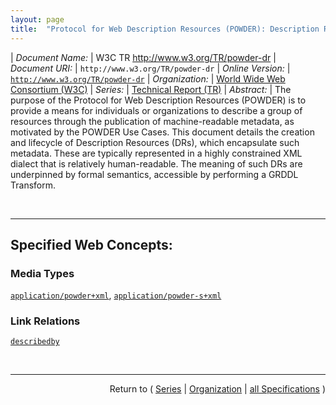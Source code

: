 ```yaml
---
layout: page
title:  "Protocol for Web Description Resources (POWDER): Description Resources"
---
```


| *Document Name:* | W3C TR http://www.w3.org/TR/powder-dr
| *Document URI:* | `http://www.w3.org/TR/powder-dr`
| *Online Version:* | [`http://www.w3.org/TR/powder-dr`](http://www.w3.org/TR/powder-dr)
| *Organization:* | [World Wide Web Consortium (W3C)](..  "List of specification series by this organization")
| *Series:* | [Technical Report (TR)](.  "List of specifications in this series")
| *Abstract:* | The purpose of the Protocol for Web Description Resources (POWDER) is to provide a means for individuals or organizations to describe a group of resources through the publication of machine-readable metadata, as motivated by the POWDER Use Cases. This document details the creation and lifecycle of Description Resources (DRs), which encapsulate such metadata. These are typically represented in a highly constrained XML dialect that is relatively human-readable. The meaning of such DRs are underpinned by formal semantics, accessible by performing a GRDDL Transform.

<br/>
<hr/>

## Specified Web Concepts:

### Media Types

[`application/powder+xml`](/concepts/media-type/application/powder+xml "???"), [`application/powder-s+xml`](/concepts/media-type/application/powder-s+xml "???")

### Link Relations

[`describedby`](/concepts/link-relation/describedby "The relationship A 'describedby' B asserts that resource B provides a description of resource A. There are no constraints on the format or representation of either A or B, neither are there any further constraints on either resource.")



<br/>
<hr/>

<p style="text-align: right">Return to ( <a href="./">Series</a> | <a href="../">Organization</a> | <a href="../../">all Specifications</a> )</p>